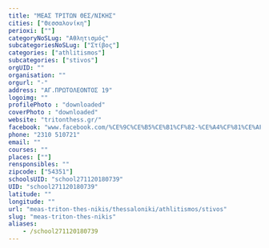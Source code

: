 ```yaml
---
title: "ΜΕΑΣ ΤΡΙΤΩΝ ΘΕΣ/ΝΙΚΗΣ"
cities: ["Θεσσαλονίκη"]
perioxi: [""]
categoryNoSLug: "Αθλητισμός"
subcategoriesNoSLug: ["Στίβος"]
categories: ["athlitismos"]
subcategories: ["stivos"]
orgUID: ""
organisation: ""
orgurl: "-"
address: "ΑΓ.ΠΡΩΤΟΛΕΟΝΤΟΣ 19"
logoimg: ""
profilePhoto : "downloaded"
coverPhoto : "downloaded"
website: "tritonthess.gr/"
facebook: "www.facebook.com/%CE%9C%CE%B5%CE%B1%CF%82-%CE%A4%CF%81%CE%AF%CF%84%CF%89%CE%BD/127975507359272"
phone: "2310 510721"
email: ""
courses: ""
places: [""]
rensponsibles: ""
zipcode: ["54351"]
schoolsUID: "school271120180739"
UID: "school271120180739"
latitude: ""
longitude: ""
url: "meas-triton-thes-nikis/thessaloniki/athlitismos/stivos"
slug: "meas-triton-thes-nikis"
aliases:
    - /school271120180739
---
```






